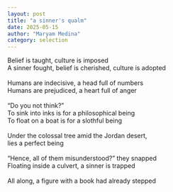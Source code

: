 ```yaml
---
layout: post
title: "a sinner's qualm"
date: 2025-05-15
author: "Maryam Medina"
category: selection
---
```


Belief is taught, culture is imposed<br>
A sinner fought, belief is cherished, culture is adopted<br>
<br>
Humans are indecisive, a head full of numbers<br>
Humans are prejudiced, a heart full of anger<br>
<br>
“Do you not think?”<br>
To sink into inks is for a philosophical being<br>
To float on a boat is for a slothful being<br>
<br>
Under the colossal tree amid the Jordan desert,<br>
lies a perfect being<br>
<br>
“Hence, all of them misunderstood?” they snapped<br>
Floating inside a culvert, a sinner is trapped<br>
<br>
All along, a figure with a book had already stepped